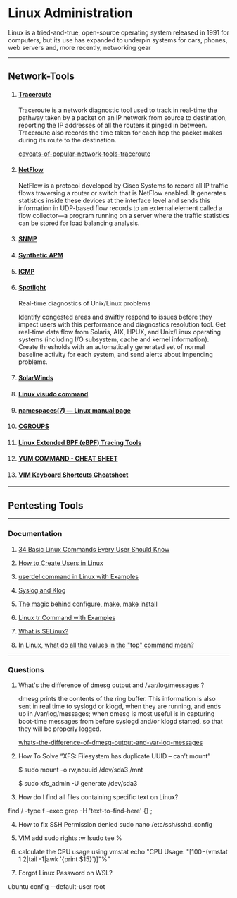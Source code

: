 # Linux Administration

Linux is a tried-and-true, open-source operating system released in 1991 for computers, but its use has expanded to underpin systems for cars, phones, web servers and, more recently, networking gear

<!-- ### SSH Linux

[SSH](./ssh/README.md)

### Check if a server is up and running

[Server Up Running](./server-up-running/README.md)

### Unix-Linux-Shell-Variables

[Unix-Linux-Shell-Variables](./Unix-Linux-Shell-Variables/README.md)

### Parsing bash script options with getopts

[Parsing-bash-script-options-getopts](./Parsing-bash-script-options-getopts/README.md)

### Cloud-Network-Monitoring

[Cloud-Network-Monitoring](./Cloud-Network-Monitoring/README.md) -->




----------------------------------------------------------------


## Network-Tools

1. #### [Traceroute](./Traceroute/README.md)
    Traceroute is a network diagnostic tool used to track in real-time the pathway taken by a packet on an IP network from source to destination, reporting the IP addresses of all the routers it pinged in between. Traceroute also records the time taken for each hop the packet makes during its route to the destination.

    [caveats-of-popular-network-tools-traceroute](https://www.thousandeyes.com/blog/caveats-of-popular-network-tools-traceroute/)


1. #### [NetFlow](./NetFlow/README.md)
    NetFlow is a protocol developed by Cisco Systems to record all IP traffic flows traversing a router or switch that is NetFlow enabled. It generates statistics inside these devices at the interface level and sends this information in UDP-based flow records to an external element called a flow collector—a program running on a server where the traffic statistics can be stored for load balancing analysis.

1. #### [SNMP](https://www.thousandeyes.com/learning/techtorials/snmp-simple-network-management-protocol)

1. #### [Synthetic APM](https://www.thousandeyes.com/learning/techtorials/synthetic-apm)

1. #### [ICMP](https://www.thousandeyes.com/blog/limitations-of-icmp-based-network-measurements/)

1. #### [Spotlight](https://www.quest.com/products/spotlight-on-unix-linux/)

    Real-time diagnostics of Unix/Linux problems

    Identify congested areas and swiftly respond to issues before they impact users with this performance and diagnostics resolution tool. Get real-time data flow from Solaris, AIX, HPUX, and Unix/Linux operating systems (including I/O subsystem, cache and kernel information). Create thresholds with an automatically generated set of normal baseline activity for each system, and send alerts about impending problems.


1. #### [SolarWinds](https://www.troublesnoop.com/what-is-solarwinds-tool/)


1. #### [Linux visudo command](https://www.computerhope.com/unix/visudo.htm)


1. #### [namespaces(7) — Linux manual page](https://man7.org/linux/man-pages/man7/namespaces.7.html)


1. #### [CGROUPS](https://www.kernel.org/doc/Documentation/cgroup-v1/cgroups.txt)

1. #### [Linux Extended BPF (eBPF) Tracing Tools](https://www.brendangregg.com/ebpf.html)

1. #### [YUM COMMAND - CHEAT SHEET](https://access.redhat.com/sites/default/files/attachments/rh_yum_cheatsheet_1214_jcs_print-1.pdf) 

1. #### [VIM Keyboard Shortcuts Cheatsheet](https://www.maketecheasier.com/cheatsheet/vim-keyboard-shortcuts/)

-------------------------

## Pentesting Tools



-------------------------

### Documentation

1. [34 Basic Linux Commands Every User Should Know](https://www.hostinger.com/tutorials/linux-commands)

2. [How to Create Users in Linux](https://linuxize.com/post/how-to-create-users-in-linux-using-the-useradd-command/)

3. [userdel command in Linux with Examples](https://www.geeksforgeeks.org/userdel-command-in-linux-with-examples/)

4. [Syslog and Klog](https://annvix.com/syslog_and_klog#:~:text=syslogd%20is%20a%20system%20logging,via%20the%20%2Fetc%2Fsyslog)

5. [The magic behind configure, make, make install](https://thoughtbot.com/blog/the-magic-behind-configure-make-make-install)

6. [Linux tr Command with Examples](https://phoenixnap.com/kb/linux-tr)

7. [What is SELinux?](https://www.redhat.com/en/topics/linux/what-is-selinux)

8. [In Linux, what do all the values in the "top" command mean?](https://github.com/torvalds/linux/blob/3950e975431bc914f7e81b8f2a2dbdf2064acb0f/fs/proc/array.c#L129-L143)
-------------------------

### Questions

1. What's the difference of dmesg output and /var/log/messages ?

    dmesg prints the contents of the ring buffer. This information is also sent in real time to syslogd or klogd, when they are running, and ends up in /var/log/messages; when dmesg is most useful is in capturing boot-time messages from before syslogd and/or klogd started, so that they will be properly logged.

    [whats-the-difference-of-dmesg-output-and-var-log-messages](https://unix.stackexchange.com/questions/35851/whats-the-difference-of-dmesg-output-and-var-log-messages)

2. How To Solve “XFS: Filesystem has duplicate UUID – can’t mount”

    $ sudo mount -o rw,nouuid /dev/sda3  /mnt

    $ sudo xfs_admin -U generate /dev/sda3

3. How do I find all files containing specific text on Linux?

find / -type f -exec grep -H 'text-to-find-here' {} \;


4. How to fix SSH Permission denied 
sudo nano /etc/ssh/sshd_config

5. VIM add sudo rights 
:w !sudo tee %

6. calculate the CPU usage using vmstat
echo "CPU Usage: "$[100-$(vmstat 1 2|tail -1|awk '{print $15}')]"%"

7. Forgot Linux Password on WSL?

ubuntu config --default-user root

